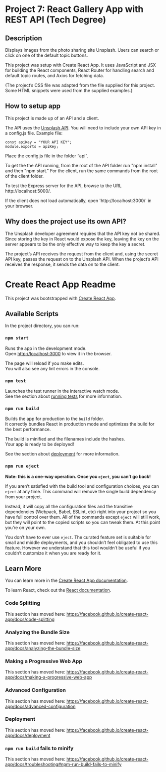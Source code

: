 # Project 7: React Gallery App with REST API (Tech Degree)

## Description

Displays images from the photo sharing site Unsplash. Users can search or click on one of the default topic buttons.

This project was setup with Create React App. It uses JavaScript and JSX for building the React components, React Router for handling search and default topic routes, and Axios for fetching data.

(The project’s CSS file was adapted from the file supplied for this project. Some HTML snippets were used from the supplied examples.)

## How to setup app

This project is made up of an API and a client.

The API uses the [Unsplash API](https://unsplash.com/developers). You will need to include your own API key in a config.js file. Example file:

```
const apiKey = "YOUR API KEY";
module.exports = apiKey;
```

Place the config.js file in the folder “api”.

To get the the API running, from the root of the API folder run "npm install" and then "npm start." For the client, run the same commands from the root of the client folder.

To test the Express server for the API, browse to the URL http://localhost:5000/.

If the client does not load automatically, open 'http://localhost:3000/' in your browser.

## Why does the project use its own API?

The Unsplash developer agreement requires that the API key not be shared. Since storing the key in React would expose the key, leaving the key on the server appears to be the only effective way to keep the key a secret.

The project’s API receives the request from the client and, using the secret API key, passes the request on to the Unsplash API. When the project’s API receives the response, it sends the data on to the client.

# Create React App Readme

This project was bootstrapped with [Create React App](https://github.com/facebook/create-react-app).

## Available Scripts

In the project directory, you can run:

### `npm start`

Runs the app in the development mode.<br>
Open [http://localhost:3000](http://localhost:3000) to view it in the browser.

The page will reload if you make edits.<br>
You will also see any lint errors in the console.

### `npm test`

Launches the test runner in the interactive watch mode.<br>
See the section about [running tests](https://facebook.github.io/create-react-app/docs/running-tests) for more information.

### `npm run build`

Builds the app for production to the `build` folder.<br>
It correctly bundles React in production mode and optimizes the build for the best performance.

The build is minified and the filenames include the hashes.<br>
Your app is ready to be deployed!

See the section about [deployment](https://facebook.github.io/create-react-app/docs/deployment) for more information.

### `npm run eject`

**Note: this is a one-way operation. Once you `eject`, you can’t go back!**

If you aren’t satisfied with the build tool and configuration choices, you can `eject` at any time. This command will remove the single build dependency from your project.

Instead, it will copy all the configuration files and the transitive dependencies (Webpack, Babel, ESLint, etc) right into your project so you have full control over them. All of the commands except `eject` will still work, but they will point to the copied scripts so you can tweak them. At this point you’re on your own.

You don’t have to ever use `eject`. The curated feature set is suitable for small and middle deployments, and you shouldn’t feel obligated to use this feature. However we understand that this tool wouldn’t be useful if you couldn’t customize it when you are ready for it.

## Learn More

You can learn more in the [Create React App documentation](https://facebook.github.io/create-react-app/docs/getting-started).

To learn React, check out the [React documentation](https://reactjs.org/).

### Code Splitting

This section has moved here: https://facebook.github.io/create-react-app/docs/code-splitting

### Analyzing the Bundle Size

This section has moved here: https://facebook.github.io/create-react-app/docs/analyzing-the-bundle-size

### Making a Progressive Web App

This section has moved here: https://facebook.github.io/create-react-app/docs/making-a-progressive-web-app

### Advanced Configuration

This section has moved here: https://facebook.github.io/create-react-app/docs/advanced-configuration

### Deployment

This section has moved here: https://facebook.github.io/create-react-app/docs/deployment

### `npm run build` fails to minify

This section has moved here: https://facebook.github.io/create-react-app/docs/troubleshooting#npm-run-build-fails-to-minify
